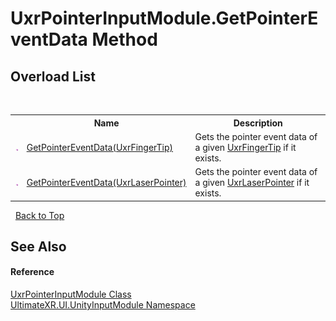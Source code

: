 # UxrPointerInputModule.GetPointerEventData Method 
 


## Overload List
&nbsp;<table><tr><th></th><th>Name</th><th>Description</th></tr><tr><td>![Public method](media/pubmethod.gif "Public method")</td><td><a href="M_UltimateXR_UI_UnityInputModule_UxrPointerInputModule_GetPointerEventData">GetPointerEventData(UxrFingerTip)</a></td><td>
Gets the pointer event data of a given <a href="T_UltimateXR_UI_UxrFingerTip">UxrFingerTip</a> if it exists.</td></tr><tr><td>![Public method](media/pubmethod.gif "Public method")</td><td><a href="M_UltimateXR_UI_UnityInputModule_UxrPointerInputModule_GetPointerEventData_1">GetPointerEventData(UxrLaserPointer)</a></td><td>
Gets the pointer event data of a given <a href="T_UltimateXR_UI_UxrLaserPointer">UxrLaserPointer</a> if it exists.</td></tr></table>&nbsp;
<a href="#uxrpointerinputmodule.getpointereventdata-method">Back to Top</a>

## See Also


#### Reference
<a href="T_UltimateXR_UI_UnityInputModule_UxrPointerInputModule">UxrPointerInputModule Class</a><br /><a href="N_UltimateXR_UI_UnityInputModule">UltimateXR.UI.UnityInputModule Namespace</a><br />